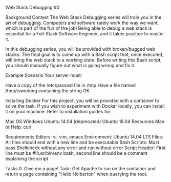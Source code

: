 Web Stack Debugging #0

Background Context
The Web Stack Debugging series will train you in the art of debugging. Computers and software rarely work the way we want, which is part of the fun of the job! Being able to debug a web stack is essential for a Full-Stack Software Engineer, and it takes practice to master it.

In this debugging series, you will be provided with broken/bugged web stacks. The final goal is to come up with a Bash script that, once executed, will bring the web stack to a working state. Before writing this Bash script, you should manually figure out what is going wrong and fix it.

Example Scenario
Your server must:

Have a copy of the /etc/passwd file in /tmp
Have a file named /tmp/isworking containing the string OK

Installing Docker
For this project, you will be provided with a container to solve the task. If you wish to experiment with Docker locally, you can install it on your machine. Refer to installation guides for:

Mac OS
Windows
Ubuntu 14.04 (deprecated)
Ubuntu 16.04
Resources
Man or Help:
curl

Requirements
Editors: vi, vim, emacs
Environment: Ubuntu 14.04 LTS
Files: All files should end with a new line and be executable
Bash Scripts: Must pass Shellcheck without any error and run without error
Script Header: First line must be #!/usr/bin/env bash, second line should be a comment explaining the script

Tasks
0. Give me a page!
Task: Get Apache to run on the container and return a page containing "Hello Holberton" when querying the root.

